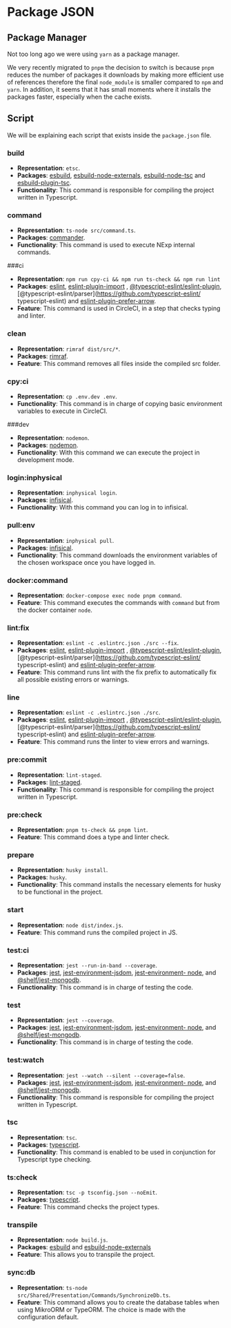 # Package JSON

## Package Manager

Not too long ago we were using `yarn` as a package manager.

We very recently migrated to `pnpm` the decision to switch is because `pnpm` reduces the number of packages it downloads by making more efficient use of references therefore the final `node_module` is smaller compared to `npm` and ` yarn`. In addition, it seems that it has small moments where it installs the packages faster, especially when the cache exists.

## Script

We will be explaining each script that exists inside the `package.json` file.

### build

* **Representation**: `etsc`.
* **Packages**: [esbuild](https://github.com/evanw/esbuild), [esbuild-node-externals](https://github.com/pradel/esbuild-node-externals), [ esbuild-node-tsc](https://github.com/a7ul/esbuild-node-tsc) and [esbuild-plugin-tsc](https://github.com/thomaschaaf/esbuild-plugin-tsc).
* **Functionality**: This command is responsible for compiling the project written in Typescript.


### command

* **Representation**: `ts-node src/command.ts`.
* **Packages**: [commander](https://github.com/tj/commander.js).
* **Functionality**: This command is used to execute NExp internal commands.


###ci

* **Representation**: `npm run cpy-ci && npm run ts-check && npm run lint`
* **Packages**: [eslint](https://github.com/eslint/eslint), [eslint-plugin-import](https://github.com/import-js/eslint-plugin-import) , [@typescript-eslint/eslint-plugin](https://github.com/typescript-eslint/typescript-eslint), [@typescript-eslint/parser](https://github.com/typescript-eslint/ typescript-eslint) and [eslint-plugin-prefer-arrow](https://github.com/TristonJ/eslint-plugin-prefer-arrow).
* **Feature**: This command is used in CircleCI, in a step that checks typing and linter.


### clean

* **Representation**: `rimraf dist/src/*`.
* **Packages**: [rimraf](git://github.com/isaacs/rimraf).
* **Feature**: This command removes all files inside the compiled src folder.


### cpy:ci

* **Representation**: `cp .env.dev .env`.
* **Functionality**: This command is in charge of copying basic environment variables to execute in CircleCI.


###dev

* **Representation**: `nodemon`.
* **Packages**: [nodemon](https://github.com/remy/nodemon).
* **Functionality**: With this command we can execute the project in development mode.


### login:inphysical

* **Representation**: `inphysical login`.
* **Packages**: [infisical](https://github.com/Infisical/infisical-cli).
* **Functionality**: With this command you can log in to infisical.


### pull:env

* **Representation**: `inphysical pull`.
* **Packages**: [infisical](https://github.com/Infisical/infisical-cli).
* **Functionality**: This command downloads the environment variables of the chosen workspace once you have logged in.


### docker:command

* **Representation**: `docker-compose exec node pnpm command`.
* **Feature**: This command executes the commands with `command` but from the docker container `node`.


### lint:fix

* **Representation**: `eslint -c .eslintrc.json ./src --fix`.
* **Packages**: [eslint](https://github.com/eslint/eslint), [eslint-plugin-import](https://github.com/import-js/eslint-plugin-import) , [@typescript-eslint/eslint-plugin](https://github.com/typescript-eslint/typescript-eslint), [@typescript-eslint/parser](https://github.com/typescript-eslint/ typescript-eslint) and [eslint-plugin-prefer-arrow](https://github.com/TristonJ/eslint-plugin-prefer-arrow).
* **Feature**: This command runs lint with the fix prefix to automatically fix all possible existing errors or warnings.


### line

* **Representation**: `eslint -c .eslintrc.json ./src`.
* **Packages**: [eslint](https://github.com/eslint/eslint), [eslint-plugin-import](https://github.com/import-js/eslint-plugin-import) , [@typescript-eslint/eslint-plugin](https://github.com/typescript-eslint/typescript-eslint), [@typescript-eslint/parser](https://github.com/typescript-eslint/ typescript-eslint) and [eslint-plugin-prefer-arrow](https://github.com/TristonJ/eslint-plugin-prefer-arrow).
* **Feature**: This command runs the linter to view errors and warnings.


### pre:commit

* **Representation**: `lint-staged`.
* **Packages**: [lint-staged](https://github.com/okonet/lint-staged).
* **Functionality**: This command is responsible for compiling the project written in Typescript.


### pre:check

* **Representation**: `pnpm ts-check && pnpm lint`.
* **Feature**: This command does a type and linter check.


### prepare

* **Representation**: `husky install`.
* **Packages**: `husky`.
* **Functionality**: This command installs the necessary elements for husky to be functional in the project.


### start

* **Representation**: `node dist/index.js`.
* **Feature**: This command runs the compiled project in JS.


### test:ci

* **Representation**: `jest --run-in-band --coverage`.
* **Packages**: [jest](https://github.com/facebook/jest), [jest-environment-jsdom](https://github.com/facebook/jest), [jest-environment- node](https://github.com/facebook/jest), and [@shelf/jest-mongodb](https://github.com/shelfio/jest-mongodb).
* **Functionality**: This command is in charge of testing the code.


### test

* **Representation**: `jest --coverage`.
* **Packages**: [jest](https://github.com/facebook/jest), [jest-environment-jsdom](https://github.com/facebook/jest), [jest-environment- node](https://github.com/facebook/jest), and [@shelf/jest-mongodb](https://github.com/shelfio/jest-mongodb).
* **Functionality**: This command is in charge of testing the code.


### test:watch

* **Representation**: `jest --watch --silent --coverage=false`.
* **Packages**: [jest](https://github.com/facebook/jest), [jest-environment-jsdom](https://github.com/facebook/jest), [jest-environment- node](https://github.com/facebook/jest), and [@shelf/jest-mongodb](https://github.com/shelfio/jest-mongodb).
* **Functionality**: This command is responsible for compiling the project written in Typescript.


### tsc

* **Representation**: `tsc`.
* **Packages**: [typescript](https://github.com/Microsoft/TypeScript).
* **Functionality**: This command is enabled to be used in conjunction for Typescript type checking.


### ts:check

* **Representation**: `tsc -p tsconfig.json --noEmit`.
* **Packages**: [typescript](https://github.com/Microsoft/TypeScript).
* **Feature**: This command checks the project types.


### transpile

* **Representation**: `node build.js`.
* **Packages**: [esbuild](https://github.com/evanw/esbuild) and [esbuild-node-externals](https://github.com/pradel/esbuild-node-externals)
* **Feature**: This allows you to transpile the project.


### sync:db

* **Representation**: `ts-node src/Shared/Presentation/Commands/SynchronizeDb.ts`.
* **Feature**: This command allows you to create the database tables when using MikroORM or TypeORM. The choice is made with the configuration default.
